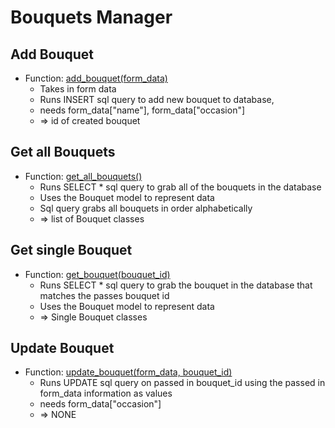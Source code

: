 # Bouquets Manager

## Add Bouquet
- Function: [add_bouquet(form_data)]()
    - Takes in form data
    - Runs INSERT sql query to add new bouquet to database,
    - needs form_data["name"], form_data["occasion"]
    - => id of created bouquet
    
## Get all Bouquets
- Function: [get_all_bouquets()]()
    - Runs SELECT * sql query to grab all of the bouquets in the database
    - Uses the Bouquet model to represent data
    - Sql query grabs all bouquets in order alphabetically
    - => list of Bouquet classes
    
## Get single Bouquet 
- Function: [get_bouquet(bouquet_id)]()
    - Runs SELECT * sql query to grab the bouquet in the database that matches the passes bouquet id
    - Uses the Bouquet model to represent data
    - => Single Bouquet classes
    
## Update Bouquet
- Function: [update_bouquet(form_data, bouquet_id)]()
    - Runs UPDATE sql query on passed in bouquet_id using the passed in form_data information as values
    - needs form_data["occasion"]
    - => NONE
    
